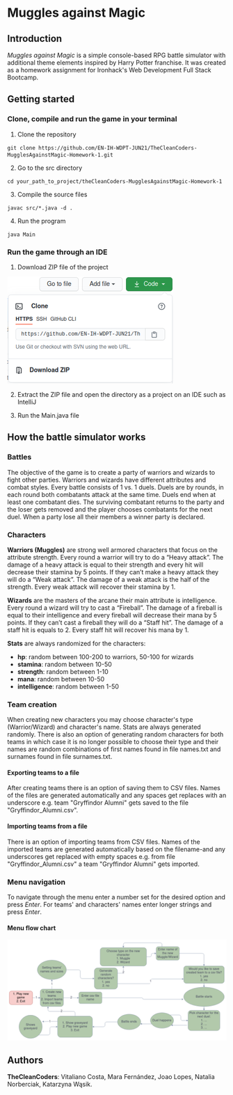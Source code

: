 # Muggles against Magic

## Introduction

*Muggles against Magic* is a simple console-based RPG battle simulator with additional theme elements inspired by Harry Potter franchise. It was created as a homework assignment for Ironhack's Web Development Full Stack Bootcamp.

## Getting started

### Clone, compile and run the game in your terminal

1. Clone the repository
```
git clone https://github.com/EN-IH-WDPT-JUN21/TheCleanCoders-MugglesAgainstMagic-Homework-1.git
```
2. Go to the src directory
```
cd your_path_to_project/theCleanCoders-MugglesAgainstMagic-Homework-1
```
3. Compile the source files
```
javac src/*.java -d .
```
4. Run the program
```
java Main
```

### Run the game through an IDE

1. Download ZIP file of the project

![zipdownload.png](https://github.com/EN-IH-WDPT-JUN21/TheCleanCoders-MugglesAgainstMagic-Homework-1/blob/katBranch/img/zipdownload.png)

2. Extract the ZIP file and open the directory as a project on an IDE such as IntelliJ

3. Run the Main.java file

## How the battle simulator works

### Battles

The objective of the game is to create a party of warriors and wizards to fight other parties. Warriors and wizards have different attributes and combat styles. Every battle consists of 1 vs. 1 duels. Duels are by rounds, in each round both combatants attack at the same time. Duels end when at least one combatant dies. The surviving combatant returns to the party and the loser gets removed and the player chooses combatants for the next duel. When a party lose all their members a winner party is declared.

### Characters

**Warriors (Muggles)** are strong well armored characters that focus on the attribute strength. Every round a warrior will try to do a “Heavy attack”. The damage of a heavy attack is equal to their strength and every hit will decrease their stamina by 5 points. If they can’t make a heavy attack they will do a “Weak attack”. The damage of a weak attack is the half of the strength. Every weak attack will recover their stamina by 1.

**Wizards** are the masters of the arcane their main attribute is intelligence. Every round a wizard will try to cast a “Fireball”. The damage of a fireball is equal to their intelligence and every fireball will decrease their mana by 5 points. If they can’t cast a fireball they will do a “Staff hit”. The damage of a staff hit is equals to 2. Every staff hit will recover his mana by 1.

**Stats** are always randomized for the characters:
- **hp**: random between 100-200 to warriors, 50-100 for wizards
- **stamina**: random between 10-50
- **strength**: random between 1-10
- **mana**: random between 10-50
- **intelligence**: random between 1-50

### Team creation

When creating new characters you may choose character's type (Warrior/Wizard) and character's name. Stats are always generated randomly. There is also an option of generating random characters for both teams in which case it is no longer possible to choose their type and their names are random combinations of first names found in file names.txt and surnames found in file surnames.txt.

#### Exporting teams to a file
After creating teams there is an option of saving them to CSV files. Names of the files are generated automatically and any spaces get replaces with an underscore e.g. team "Gryffindor Alumni" gets saved to the file "Gryffindor_Alumni.csv".

#### Importing teams from a file
There is an option of importing teams from CSV files. Names of the imported teams are generated automatically based on the filename-and any underscores get replaced with empty spaces e.g. from file "Gryffindor_Alumni.csv" a team "Gryffindor Alumni" gets imported.

### Menu navigation

To navigate through the menu enter a number set for the desired option and press *Enter*. For teams' and characters' names enter longer strings and press *Enter*.

#### Menu flow chart

![menuflowchart.png](https://github.com/EN-IH-WDPT-JUN21/TheCleanCoders-MugglesAgainstMagic-Homework-1/blob/katBranch/img/menuflowchart.png)

## Authors

**TheCleanCoders**: Vitaliano Costa, Mara Fernández, Joao Lopes, Natalia Norberciak, Katarzyna Wąsik.